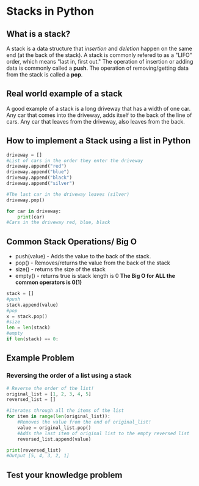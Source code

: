 # Stacks in Python

## What is a stack?
A stack is a data structure that *insertion* and *deletion* happen on the same end (at the back of the stack). A stack is commonly refered to as a "LIFO" order, which means "last in, first out." The operation of insertion or adding data is commonly called a **push**. The operation of removing/getting data from the stack is called a **pop**. 

## Real world example of a stack
A good example of a stack is a long driveway that has a width of one car. Any car that comes into the driveway, adds itself to the back of the line of cars. Any car that leaves from the driveway, also leaves from the back.

## How to implement a Stack using a list in Python
```python
driveway = []
#List of cars in the order they enter the driveway
driveway.append("red")
driveway.append("blue")
driveway.append("black")
driveway.append("silver")

#The last car in the driveway leaves (silver)
driveway.pop()

for car in driveway:
    print(car)
#Cars in the driveway red, blue, black
```
## Common Stack Operations/ Big O
* push(value) - Adds the value to the back of the stack.
* pop() - Removes/returns the value from the back of the stack
* size() - returns the size of the stack
* empty() - returns true is stack length is 0
**The Big O for ALL the common operators is 0(1)**
```python
stack = []
#push
stack.append(value)
#pop
x = stack.pop()
#size
len = len(stack)
#empty
if len(stack) == 0:
```
## Example Problem
### Reversing the order of a list using a stack
```python
# Reverse the order of the list!
original_list = [1, 2, 3, 4, 5]
reversed_list = []

#iterates through all the items of the list
for item in range(len(original_list)):
    #Removes the value from the end of original_list!
    value = original_list.pop()
    #Adds the last item of original list to the empty reversed list
    reversed_list.append(value)

print(reversed_list)
#Output [5, 4, 3, 2, 1]
```


## Test your knowledge problem
